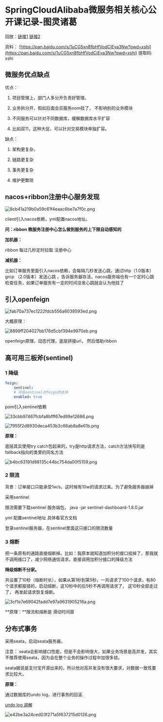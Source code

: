 # SpringCloudAlibaba微服务相关核心公开课记录-图灵诸葛

回放：[链接1](https://ab.shkt.online/c/18aOk5SA2) [链接2](https://1500024016.vod-qcloud.com/43a7c11dvodtranscq1500024016/3321bdc51253642697180933344/v.f1446751.mp4)

资料： [https://pan.baidu.com/s/1uCG5xn8fbHfVodCjEya3Nw?pwd=xshi](https://pan.baidu.com/s/1uCG5xn8fbHfVodCjEya3Nw?pwd=xshi) 提取码: xshi

## 微服务优点缺点

优点：

1. 项目管理上，部门人多分开负责好管理。

2. 业务拆分开，假如后面会员服务oom挂了， 不影响别的业务模块

3. 不同服务可以针对不同数据库，缓解数据库水平扩容

4. 比如双11，这种大促，可以针对交易模块单独扩容。

缺点：

1. 架构更复杂，

2. 链路更复杂 

3. 事务更复杂 

4. 维护更繁琐

## nacos+ribbon注册中心服务发现

![8cb41a219b0a59c61f4eaac6be7a7f0c.png](./8cb41a219b0a59c61f4eaac6be7a7f0c.png)

client引入nacos依赖，yml配置nacos地址。

**问：ribbon 微服务注册中心怎么做到服务的上下限自动感知的**

**加机器：**

ribbon 每过几秒定时拉取 注册中心

**减机器：**

比如订单服务里面引入nacos依赖，会每隔几秒发送心跳，通过http（1.0版本）  grcp （2.0版本）发送心跳 ，告诉服务器存活，nacos服务端也有一个定时心跳检查任务，如果订单服务有一定的时间没发心跳就会认为他挂了

## 引入openfeign

![fab70a737ec1222fdcb556a6039593ed.png](./fab70a737ec1222fdcb556a6039593ed.png)

大概原理：

![8899ff204027bb176d5cbf394e9970eb.png](./8899ff204027bb176d5cbf394e9970eb.png)

openfeign原理，动态代理，底层拼接url， 然后借助ribbon

## 高可用三板斧(sentinel)

### 1 降级

```yml
feign:
	sentinel:
	# 开启sentinel对feign的支持
	enabled: true
```

pom引入sentinel依赖

![33cbb97467fcbfa8bfff67ed99e12686.png](./33cbb97467fcbfa8bfff67ed99e12686.png)

![7955f2d8930deca453b3c66ab8a8e61b.png](./7955f2d8930deca453b3c66ab8a8e61b.png)

**原理：**

底层其实使用try catch包起来的，try是http请求方法，catch方法快写的是fallback指向的类里的同名方法

![b4bc63191d88135c44bc754da00f5159.png](./b4bc63191d88135c44bc754da00f5159.png)

### 2 限流

背景：订单接口只能承受1w/s，这时候有10w的请求过来。为了避免服务器崩掉

采用sentinel

限流需要下载sentinel 服务端包， java -jar sentinel-dashboard-1.8.0.jar

yml 配置sentinel地址 具体看官方文档

登录sentinel服务器，在sentinel里面这只接口的限流数量

### 3 熔断

把一条原有的通路直接熔断掉。比如：我原本就知道加积分的接口挂掉了，那我就不调用接口了，减少网络通信请求，直接调用加积分接口的降级方法

**降级熔断不分家。**

共设置了10秒（熔断时长），如果从第1秒到第5秒，一共请求了100个请求，有80个请求都报错的，启动熔断，这10秒中的后5秒不再调用请求了， 这10秒全部走过了， 再发起请求恢复熔断。

![3cf1e7e69042fadd7e97a9631905216a.png](./3cf1e7e69042fadd7e97a9631905216a.png)

**原理：**限流和熔断是 滑动时间窗

## 分布式事务

采用seata，启动seata服务器，

注意： seata会影响接口性能，但是不会影响很大，如果业务场景是高并发，其实不推荐使用seata，因为会在整个业务的操作过程中加很多锁。

seata据说是支付宝开源出来的，所以他对高并发没有很大要求，对数据一致性要求比较大。 

**原理：**

通过数据库的undo log，进行事务的回滚.

[undo log 讲解](https://xiaolincoding.com/mysql/log/how_update.html#%E4%B8%BA%E4%BB%80%E4%B9%88%E9%9C%80%E8%A6%81-buffer-pool)

![e42be3a24ced03f271a5f637215d0126.png](./e42be3a24ced03f271a5f637215d0126.png)